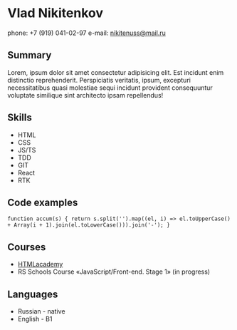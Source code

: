 # Vlad Nikitenkov

phone: +7 (919) 041-02-97
e-mail: nikitenuss@mail.ru

## Summary

Lorem, ipsum dolor sit amet consectetur adipisicing elit. Est incidunt enim distinctio reprehenderit. Perspiciatis veritatis, ipsum, excepturi necessitatibus quasi molestiae sequi incidunt provident consequuntur voluptate similique sint architecto ipsam repellendus!

## Skills

* HTML
* CSS
* JS/TS
* TDD
* GIT
* React
* RTK

## Code examples

`function accum(s) {
	return s.split('').map((el, i) => el.toUpperCase() + Array(i + 1).join(el.toLowerCase())).join('-');
}`

## Courses 

* [HTMLacademy](https://htmlacademy.ru/study)
* RS Schools Course «JavaScript/Front-end. Stage 1» (in progress)

## Languages

* Russian - native
* English - B1